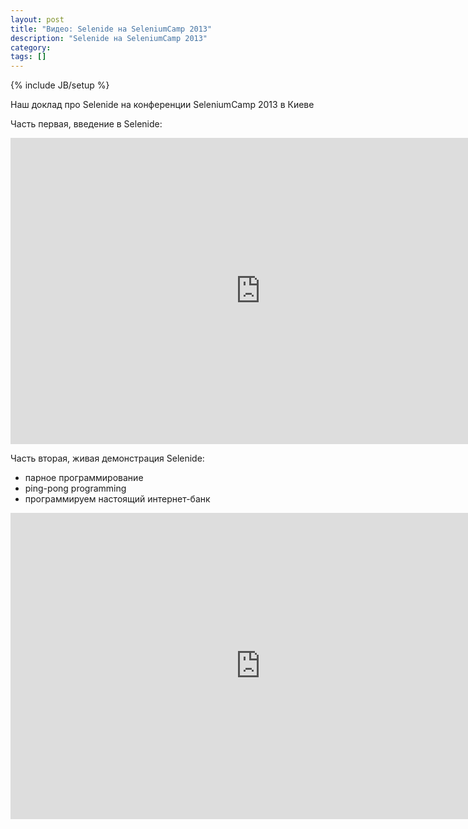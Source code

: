```yaml
---
layout: post
title: "Видео: Selenide на SeleniumCamp 2013"
description: "Selenide на SeleniumCamp 2013"
category: 
tags: []
---
```

{% include JB/setup %}

Наш доклад про Selenide на конференции SeleniumCamp 2013 в Киеве

Часть первая, введение в Selenide:
<div class="video"><iframe width="800" height="490" frameborder="0" src="http://video.yandex.ru/iframe/xpinjection/jaij48yhjf.3916/"></iframe></div>

Часть вторая, живая демонстрация Selenide:

*   парное программирование
*   ping-pong programming
*   программируем настоящий интернет-банк

<div class="video"><iframe width="800" height="490" frameborder="0" src="http://video.yandex.ru/iframe/xpinjection/stvbyavn8a.2128/"></iframe></div>